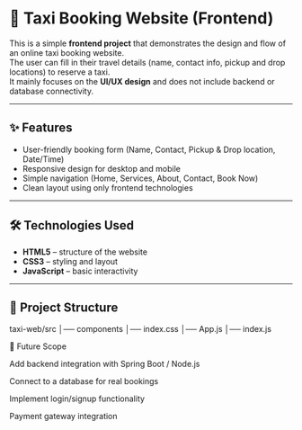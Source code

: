 # 🚖 Taxi Booking Website (Frontend)

This is a simple **frontend project** that demonstrates the design and flow of an online taxi booking website.  
The user can fill in their travel details (name, contact info, pickup and drop locations) to reserve a taxi.  
It mainly focuses on the **UI/UX design** and does not include backend or database connectivity.

---

## ✨ Features

- User-friendly booking form (Name, Contact, Pickup & Drop location, Date/Time)
- Responsive design for desktop and mobile
- Simple navigation (Home, Services, About, Contact, Book Now)
- Clean layout using only frontend technologies

---

## 🛠️ Technologies Used

- **HTML5** – structure of the website  
- **CSS3** – styling and layout  
- **JavaScript** – basic interactivity  

---

## 📂 Project Structure

taxi-web/src
│── components
│── index.css
│── App.js
│── index.js

📌 Future Scope

Add backend integration with Spring Boot / Node.js

Connect to a database for real bookings

Implement login/signup functionality

Payment gateway integration
